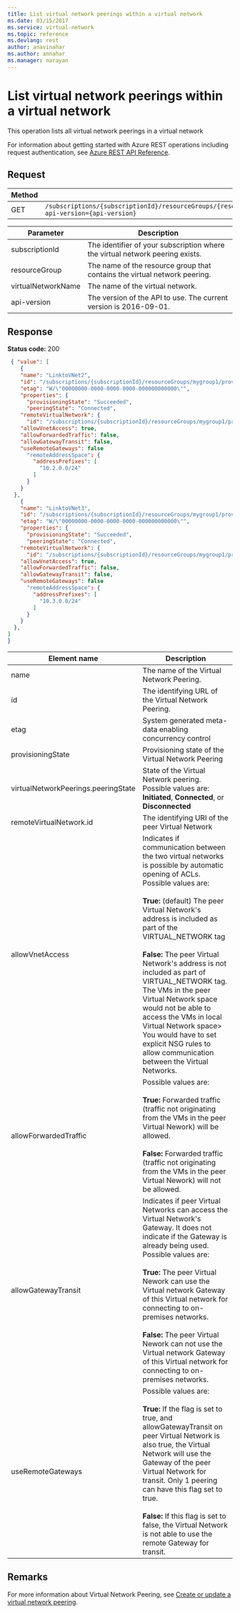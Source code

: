 ```yaml
---
title: List virtual network peerings within a virtual network
ms.date: 03/15/2017
ms.service: virtual-network
ms.topic: reference
ms.devlang: rest
author: anavinahar 
ms.author: annahar 
ms.manager: narayan
---
```

# List virtual network peerings within a virtual network
This operation lists all virtual network peerings in a virtual network

For information about getting started with Azure REST operations including request authentication, see [Azure REST API Reference](../../../index.md).

## Request  
  
|Method|Request URI|  
|------------|-----------------|  
|GET|`/subscriptions/{subscriptionId}/resourceGroups/{resourceGroup}/providers/Microsoft.Network/virtualNetworks/{virtualNetworkName}/virtualNetworkPeerings?api-version={api-version}`|  

| Parameter | Description |
| --------- | ----------- |
| subscriptionId | The identifier of your subscription where the virtual network peering exists. |
| resourceGroup | The name of the resource group that contains the virtual network peering. |
| virtualNetworkName | The name of the virtual network. |
| api-version | The version of the API to use. The current version is 2016-09-01. | 
   
## Response  
 **Status code:** 200  
  
```json 
 { "value": [
    {
    "name": "LinktoVNet2",
    "id": "/subscriptions/{subscriptionId}/resourceGroups/mygroup1/providers/Microsoft.Network/virtualNetworks/myvnet1/virtualNetworkPeerings/LinktoVNet2",
    "etag": "W/\"00000000-0000-0000-0000-000000000000\"",
    "properties": {
      "provisioningState": "Succeeded",
      "peeringState": "Connected",
    "remoteVirtualNetwork": { 
      "id": "/subscriptions/{subscriptionId}/resourceGroups/mygroup1/providers/Microsoft.Network/virtualNetworks/myvnet2" }, 
    "allowVnetAccess": true, 
    "allowForwardedTraffic": false, 
    "allowGatewayTransit": false, 
    "useRemoteGateways": false 
      "remoteAddressSpace": {
        "addressPrefixes": [
          "10.2.0.0/24"
        ]
      }
    }
  },
    {
    "name": "LinktoVNet3",
    "id": "/subscriptions/{subscriptionId}/resourceGroups/mygroup1/providers/Microsoft.Network/virtualNetworks/myvnet1/virtualNetworkPeerings/LinktoVNet3",
    "etag": "W/\"00000000-0000-0000-0000-000000000000\"",
    "properties": {
      "provisioningState": "Succeeded",
      "peeringState": "Connected",
    "remoteVirtualNetwork": { 
      "id": "/subscriptions/{subscriptionId}/resourceGroups/mygroup1/providers/Microsoft.Network/virtualNetworks/myvnet3" }, 
    "allowVnetAccess": true, 
    "allowForwardedTraffic": false, 
    "allowGatewayTransit": false, 
    "useRemoteGateways": false 
      "remoteAddressSpace": {
        "addressPrefixes": [
          "10.3.0.0/24"
        ]
      }
    }
  },
]
}
```  
  
|Element name|Description|  
|------------------|-----------------|  
|name|The name of the Virtual Network Peering.|  
|id|The identifying URL of the Virtual Network Peering.|  
|etag|System generated meta-data enabling concurrency control|  
|provisioningState|Provisioning state of the Virtual Network Peering|  
|virtualNetworkPeerings.peeringState|State of the Virtual Network peering. Possible values are: **Initiated**, **Connected**, or **Disconnected** |
|remoteVirtualNetwork.id|The identifying URI of the peer Virtual Network|
|allowVnetAccess| Indicates if communication between the two virtual networks is possible by automatic opening of ACLs. Possible values are: <br /><br />**True:** (default) The peer Virtual Network's address is included as part of the VIRTUAL_NETWORK tag <br /><br /> **False:** The peer Virtual Network's address is not included as part of VIRTUAL_NETWORK tag. The VMs in the peer Virtual Network space would not be able to access the VMs in local Virtual Network space> You would have to set explicit NSG rules to allow communication between the Virtual Networks.|
|allowForwardedTraffic| Possible values are: <br /><br />**True:** Forwarded traffic (traffic not originating from the VMs in the peer Virtual Nework) will be allowed. <br /><br /> **False:** Forwarded traffic (traffic not originating from the VMs in the peer Virtual Nework) will not be allowed. |
|allowGatewayTransit| Indicates if peer Virtual Networks can access the Virtual Network's Gateway. It does not indicate if the Gateway is already being used. Possible values are: <br /><br />**True:** The peer Virtual Nework can use the Virtual network Gateway of this Virtual network for connecting to on-premises networks. <br /><br /> **False:** The peer Virtual Nework can not use the Virtual network Gateway of this Virtual network for connecting to on-premises networks.|
|useRemoteGateways| Possible values are: <br /><br />**True:** If the flag is set to true, and allowGatewayTransit on peer Virtual Network is also true, the Virtual Network  will use the Gateway of the peer Virtual Network for transit. Only 1 peering can have this flag set to true. <br /><br /> **False:** If this flag is set to false, the Virtual Network is not able to use the remote Gateway for transit.|
  
## Remarks  
 For more information about Virtual Network Peering, see [Create or update a virtual network peering](create-or-update-a-virtual-network-peering.md).
